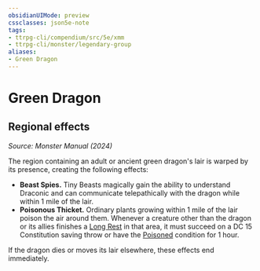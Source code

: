 ```yaml
---
obsidianUIMode: preview
cssclasses: json5e-note
tags:
- ttrpg-cli/compendium/src/5e/xmm
- ttrpg-cli/monster/legendary-group
aliases:
- Green Dragon
---
```

# Green Dragon

## Regional effects
_Source: Monster Manual (2024)_

The region containing an adult or ancient green dragon's lair is warped by its presence, creating the following effects:

- **Beast Spies.** Tiny Beasts magically gain the ability to understand Draconic and can communicate telepathically with the dragon while within 1 mile of the lair.  
- **Poisonous Thicket.** Ordinary plants growing within 1 mile of the lair poison the air around them. Whenever a creature other than the dragon or its allies finishes a [Long Rest](Інструменти%20ДМ/CLI/rules/variant-rules/long-rest-xphb.md) in that area, it must succeed on a DC 15 Constitution saving throw or have the [Poisoned](Інструменти%20ДМ/CLI/rules/conditions.md#Poisoned) condition for 1 hour.  

If the dragon dies or moves its lair elsewhere, these effects end immediately.